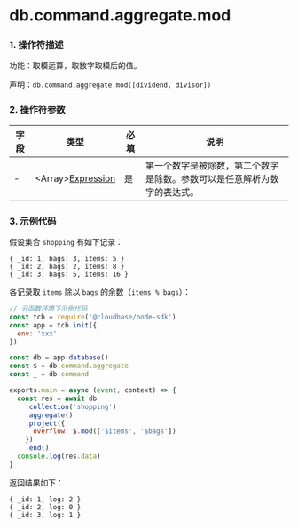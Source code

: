 # db.command.aggregate.mod

### 1. 操作符描述

功能：取模运算，取数字取模后的值。

声明：`db.command.aggregate.mod([dividend, divisor])`

### 2. 操作符参数

| 字段 | 类型                                        | 必填 | 说明                                                                     |
| ---- | ------------------------------------------- | ---- | ------------------------------------------------------------------------ |
| -    | &lt;Array&gt;[Expression](../expression.md) | 是   | 第一个数字是被除数，第二个数字是除数。参数可以是任意解析为数字的表达式。 |

### 3. 示例代码

假设集合 `shopping` 有如下记录：

```
{ _id: 1, bags: 3, items: 5 }
{ _id: 2, bags: 2, items: 8 }
{ _id: 3, bags: 5, items: 16 }
```

各记录取 `items` 除以 `bags` 的余数（`items % bags`）：

```js
// 云函数环境下示例代码
const tcb = require('@cloudbase/node-sdk')
const app = tcb.init({
  env: 'xxx'
})

const db = app.database()
const $ = db.command.aggregate
const _ = db.command

exports.main = async (event, context) => {
  const res = await db
    .collection('shopping')
    .aggregate()
    .project({
      overflow: $.mod(['$items', '$bags'])
    })
    .end()
  console.log(res.data)
}
```

返回结果如下：

```
{ _id: 1, log: 2 }
{ _id: 2, log: 0 }
{ _id: 3, log: 1 }
```
